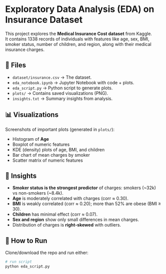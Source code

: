 # Exploratory Data Analysis (EDA) on Insurance Dataset

This project explores the **Medical Insurance Cost dataset** from Kaggle.  
It contains 1338 records of individuals with features like age, sex, BMI, smoker status, number of children, and region, along with their medical insurance charges.

## 📂 Files
- `dataset/insurance.csv` → The dataset.  
- `eda_notebook.ipynb` → Jupyter Notebook with code + plots.  
- `eda_script.py` → Python script to generate plots.  
- `plots/` → Contains saved visualizations (PNG).  
- `insights.txt` → Summary insights from analysis.  

## 📊 Visualizations
Screenshots of important plots (generated in `plots/`):
- Histogram of **Age**
- Boxplot of numeric features
- KDE (density) plots of age, BMI, and children
- Bar chart of mean charges by smoker
- Scatter matrix of numeric features

## 🔑 Insights
- **Smoker status is the strongest predictor** of charges: smokers (~32k) vs non-smokers (~8.4k).  
- **Age** is moderately correlated with charges (corr ≈ 0.30).  
- **BMI** is weakly correlated (corr ≈ 0.20); more than 52% are obese (BMI ≥ 30).  
- **Children** has minimal effect (corr ≈ 0.07).  
- **Sex and region** show only small differences in mean charges.  
- Distribution of charges is **right-skewed** with outliers.

## 🚀 How to Run
Clone/download the repo and run either:
```bash
# run script
python eda_script.py
